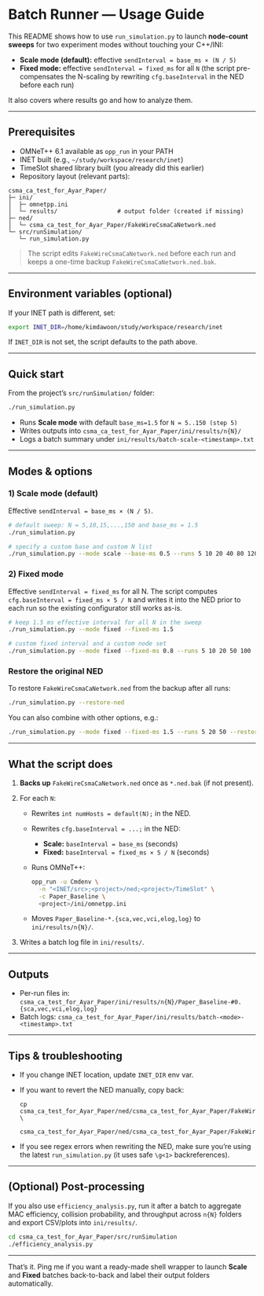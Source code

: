 # Batch Runner — Usage Guide

This README shows how to use `run_simulation.py` to launch **node-count sweeps** for two experiment modes without touching your C++/INI:

* **Scale mode (default):** effective `sendInterval = base_ms × (N / 5)`
* **Fixed mode:** effective `sendInterval = fixed_ms` for all `N` (the script pre-compensates the N-scaling by rewriting `cfg.baseInterval` in the NED before each run)

It also covers where results go and how to analyze them.

---

## Prerequisites

* OMNeT++ 6.1 available as `opp_run` in your PATH
* INET built (e.g., `~/study/workspace/research/inet`)
* TimeSlot shared library built (you already did this earlier)
* Repository layout (relevant parts):

```
csma_ca_test_for_Ayar_Paper/
├─ ini/
│  ├─ omnetpp.ini
│  └─ results/                 # output folder (created if missing)
├─ ned/
│  └─ csma_ca_test_for_Ayar_Paper/FakeWireCsmaCaNetwork.ned
└─ src/runSimulation/
   └─ run_simulation.py
```

> The script edits `FakeWireCsmaCaNetwork.ned` before each run and keeps a one-time backup `FakeWireCsmaCaNetwork.ned.bak`.

---

## Environment variables (optional)

If your INET path is different, set:

```bash
export INET_DIR=/home/kimdawoon/study/workspace/research/inet
```

If `INET_DIR` is not set, the script defaults to the path above.

---

## Quick start

From the project’s `src/runSimulation/` folder:

```bash
./run_simulation.py
```

* Runs **Scale mode** with default `base_ms=1.5` for `N = 5..150 (step 5)`
* Writes outputs into `csma_ca_test_for_Ayar_Paper/ini/results/n{N}/`
* Logs a batch summary under `ini/results/batch-scale-<timestamp>.txt`

---

## Modes & options

### 1) Scale mode (default)

Effective `sendInterval = base_ms × (N / 5)`.

```bash
# default sweep: N = 5,10,15,...,150 and base_ms = 1.5
./run_simulation.py

# specify a custom base and custom N list
./run_simulation.py --mode scale --base-ms 0.5 --runs 5 10 20 40 80 120
```

### 2) Fixed mode

Effective `sendInterval = fixed_ms` for all N.
The script computes `cfg.baseInterval = fixed_ms × 5 / N` and writes it into the NED prior to each run so the existing configurator still works as-is.

```bash
# keep 1.5 ms effective interval for all N in the sweep
./run_simulation.py --mode fixed --fixed-ms 1.5

# custom fixed interval and a custom node set
./run_simulation.py --mode fixed --fixed-ms 0.8 --runs 5 10 20 50 100
```

### Restore the original NED

To restore `FakeWireCsmaCaNetwork.ned` from the backup after all runs:

```bash
./run_simulation.py --restore-ned
```

You can also combine with other options, e.g.:

```bash
./run_simulation.py --mode fixed --fixed-ms 1.5 --runs 5 20 50 --restore-ned
```

---

## What the script does

1. **Backs up** `FakeWireCsmaCaNetwork.ned` once as `*.ned.bak` (if not present).
2. For each `N`:

   * Rewrites `int numHosts = default(N);` in the NED.
   * Rewrites `cfg.baseInterval = ...;` in the NED:

     * **Scale:** `baseInterval = base_ms` (seconds)
     * **Fixed:** `baseInterval = fixed_ms × 5 / N` (seconds)
   * Runs OMNeT++:

     ```bash
     opp_run -u Cmdenv \
       -n "<INET/src>;<project>/ned;<project>/TimeSlot" \
       -c Paper_Baseline \
       <project>/ini/omnetpp.ini
     ```
   * Moves `Paper_Baseline-*.{sca,vec,vci,elog,log}` to `ini/results/n{N}/`.
3. Writes a batch log file in `ini/results/`.

---

## Outputs

* Per-run files in:
  `csma_ca_test_for_Ayar_Paper/ini/results/n{N}/Paper_Baseline-#0.{sca,vec,vci,elog,log}`
* Batch logs:
  `csma_ca_test_for_Ayar_Paper/ini/results/batch-<mode>-<timestamp>.txt`

---

## Tips & troubleshooting

* If you change INET location, update `INET_DIR` env var.
* If you want to revert the NED manually, copy back:

  ```
  cp csma_ca_test_for_Ayar_Paper/ned/csma_ca_test_for_Ayar_Paper/FakeWireCsmaCaNetwork.ned.bak \
     csma_ca_test_for_Ayar_Paper/ned/csma_ca_test_for_Ayar_Paper/FakeWireCsmaCaNetwork.ned
  ```
* If you see regex errors when rewriting the NED, make sure you’re using the latest `run_simulation.py` (it uses safe `\g<1>` backreferences).

---

## (Optional) Post-processing

If you also use `efficiency_analysis.py`, run it after a batch to aggregate MAC efficiency, collision probability, and throughput across `n{N}` folders and export CSV/plots into `ini/results/`.

```bash
cd csma_ca_test_for_Ayar_Paper/src/runSimulation
./efficiency_analysis.py
```

---

That’s it. Ping me if you want a ready-made shell wrapper to launch **Scale** and **Fixed** batches back-to-back and label their output folders automatically.
